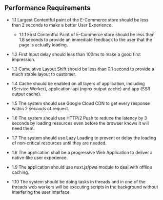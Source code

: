 ## Performance Requirements


- 1.1 Largest Contentful paint of the E-Commerce store should be less than 2 seconds to make a better User Experience.

    - 1.1.1 First Contentful Paint of E-Commerce store should be less than 1.8 seconds to provide an immediate feedback to the user that the page is actually loading.

- 1.2 First Input delay should less than 100ms to make a good first impression.

- 1.3 Cumulative Layout Shift should be less than 0.1 second to provide a much stable layout to customer.

- 1.4 Cache should be enabled on all layers of application, including (Service Worker), application-api (nginx output cache) and app (SSR output cache).

- 1.5 The system should use Google Cloud CDN to get every response within 2 seconds of request.

- 1.6 The system should use HTTP/2 Push to reduce the latency by 3 seconds by loading resources even before the browser knows it will need them.

- 1.7 The system should use Lazy Loading to prevent or delay the loading of non-critical resources until they are needed.

- 1.8 The application shall be a progressive Web Application to deliver a native-like user experience.

- 1.9 The application should use nuxt.js/pwa module to deal with offline caching.

- 1.10 The system should be doing tasks in threads and in one of the threads web workers will be executing scripts in the background without interfering the user interface.


